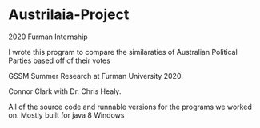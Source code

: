 # Austrilaia-Project
2020 Furman Internship

I wrote this program to compare the similaraties of Australian Political Parties based off of their votes

GSSM Summer Research at Furman University 2020.

Connor Clark with Dr. Chris Healy.

All of the source code and runnable versions for the programs we worked on. Mostly built for java 8 Windows
